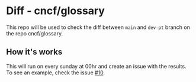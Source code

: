 # Diff - cncf/glossary

This repo will be used to check the diff between `main` and `dev-pt` branch on the repo cncf/glossary.   


## How it's works
This will run on every sunday at 00hr and create an issue with the results.   
To see an example, check the issue [#10](https://github.com/edsoncelio/diff-glossary-cncf-ptbr/issues/10).